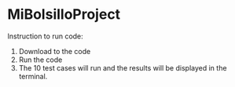 # MiBolsilloProject


Instruction to run code:
1. Download to the code
2. Run the code
3. The 10 test cases will run and the results will be displayed in the terminal. 
